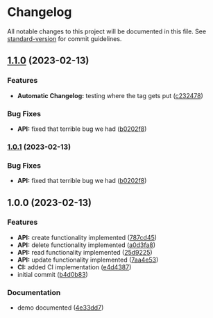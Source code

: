# Changelog

All notable changes to this project will be documented in this file. See [standard-version](https://github.com/conventional-changelog/standard-version) for commit guidelines.

## [1.1.0](https://github.com/carlosbermejop/klassi-js-GUI/compare/v1.0.0...v1.1.0) (2023-02-13)


### Features

* **Automatic Changelog:** testing where the tag gets put ([c232478](https://github.com/carlosbermejop/klassi-js-GUI/commitsc2324786d7933e07e1c03ac9b81be0878ae1edb0))


### Bug Fixes

* **API:** fixed that terrible bug we had ([b0202f8](https://github.com/carlosbermejop/klassi-js-GUI/commitsb0202f80adc78fe4bf2ef96befe2908f54e32623))

### [1.0.1](https://github.com/carlosbermejop/klassi-js-GUI/compare/v1.0.0...v1.0.1) (2023-02-13)


### Bug Fixes

* **API:** fixed that terrible bug we had ([b0202f8](https://github.com/carlosbermejop/klassi-js-GUI/commitsb0202f80adc78fe4bf2ef96befe2908f54e32623))

## 1.0.0 (2023-02-13)


### Features

* **API:** create functionality implemented ([787cd45](https://github.com/carlosbermejop/klassi-js-GUI/commits787cd4556012dce671068ff9d4ce379c059986b5))
* **API:** delete functionality implemented ([a0d3fa8](https://github.com/carlosbermejop/klassi-js-GUI/commitsa0d3fa83bb5644c16f2efa16fc6afd072cae76a2))
* **API:** read functionality implemented ([25d9225](https://github.com/carlosbermejop/klassi-js-GUI/commits25d92258ff3db0e1a62d8e82017883a9620230e8))
* **API:** update functionality implemented ([7aa4e53](https://github.com/carlosbermejop/klassi-js-GUI/commits7aa4e536da8f0a148cdd876e28ae2b26bd34cdf3))
* **CI:** added CI implementation ([e4d4387](https://github.com/carlosbermejop/klassi-js-GUI/commitse4d4387a521dda3f0d77865ed3a945839031b219))
* initial commit ([b4d0b83](https://github.com/carlosbermejop/klassi-js-GUI/commitsb4d0b83fee019c9176a2755429cd8cc7fe84632f))


### Documentation

* demo documented ([4e33dd7](https://github.com/carlosbermejop/klassi-js-GUI/commits4e33dd76045f17382eb67caaace8bee899199936))
